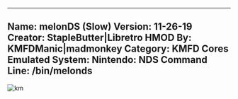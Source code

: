-----------------------
Name: melonDS (Slow)
Version: 11-26-19
Creator: StapleButter|Libretro
HMOD By: KMFDManic|madmonkey
Category: KMFD Cores
Emulated System: Nintendo: NDS
Command Line: /bin/melonds
-----------------------
![km](https://i.imgur.com/Dx7YUsW.png)
